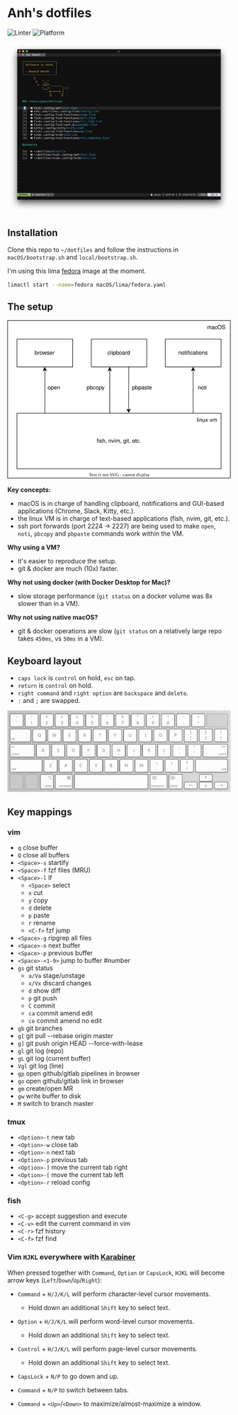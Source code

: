 # Anh's dotfiles

![Linter](https://github.com/anhpt379/dotfiles/workflows/Linter/badge.svg)
![Platform](https://img.shields.io/badge/platform-macos-blue)

![vim-startify](images/screenshots/1.png)

## Installation

Clone this repo to `~/dotfiles` and follow the instructions in
`macOS/bootstrap.sh` and `local/bootstrap.sh`.

I'm using this lima [fedora](macOS/lima/fedora.yaml) image at the moment.

```bash
limactl start --name=fedora macOS/lima/fedora.yaml
```

## The setup

![overview](images/overview.svg)

**Key concepts:**

- macOS is in charge of handling clipboard, notifications and GUI-based
  applications (Chrome, Slack, Kitty, etc.).
- the linux VM is in charge of text-based applications (fish, nvim, git, etc.).
- ssh port forwards (port 2224 → 2227) are being used to make `open`, `noti`,
  `pbcopy` and `pbpaste` commands work within the VM.

**Why using a VM?**

- it's easier to reproduce the setup.
- git & docker are much (10x) faster.

**Why not using docker (with Docker Desktop for Mac)?**

- slow storage performance (`git status` on a docker volume was 8x slower than in
  a VM).

**Why not using native macOS?**

- git & docker operations are slow (`git status` on a relatively large repo takes
  `450ms`, vs `50ms` in a VM).

## Keyboard layout

- `caps lock` is `control` on hold, `esc` on tap.
- `return` is `control` on hold.
- `right command` and `right option` are `backspace` and `delete`.
- `:` and `;` are swapped.

[![keyboard](macOS/karabiner/keyboard_layout.png)][1]

[1]: http://www.keyboard-layout-editor.com/##@_backcolor=%23dbdbdb&name=Apple%20Wireless%20Keyboard&author=Alistair%20Calder&radii=6px%206px%2012px%2012px%20%2F%2F%2018px%2018px%2012px%2012px&css=%2F@import%20url(http%2F:%2F%2F%2F%2Ffonts.googleapis.com%2F%2Fcss%3Ffamily%2F=Varela+Round)%2F%3B%0A%0A%23keyboard-bg%20%7B%20%0A%20%20%20%20background-image%2F:%20linear-gradient(to%20bottom,%20rgba(0,0,0,0.5)%200%25,%20rgba(0,0,0,0)%204%25,%20rgba(255,255,255,0.3)%206%25,%20rgba(0,0,0,0)%2010%25),%20%0A%20%20%20%20%20%20%20%20%20%20%20%20%20%20%20%20%20%20%20%20%20%20linear-gradient(to%20right,%20rgba(0,0,0,0.1)%200%25,%20rgba(0,0,0,0)%20100%25)%20!important%2F%3B%20%0A%7D%0A%0A.keylabel%20%7B%0A%20%20%20%20font-family%2F:%20'volkswagen%2F_serialregular'%2F%3B%0A%7D%0A%0A%2F%2F*%20Strangely,%20%22Volkswagen%20Serial%22%20doesn't%20have%20a%20tilde%20character%20*%2F%2F%0A.varela%20%7B%20%0A%20%20%20%20font-family%2F:%20'Varela%20Round'%2F%3B%20%0A%20%20%20%20display%2F:%20inline-block%2F%3B%20%0A%20%20%20%20font-size%2F:%20inherit%2F%3B%20%0A%20%20%20%20text-rendering%2F:%20auto%2F%3B%20%0A%20%20%20%20-webkit-font-smoothing%2F:%20antialiased%2F%3B%20%0A%20%20%20%20-moz-osx-font-smoothing%2F:%20grayscale%2F%3B%0A%20%20%20%20transform%2F:%20translate(0,%200)%2F%3B%0A%7D%0A.varela-tilde%2F:after%20%7B%20content%2F:%20%22%5C07e%22%2F%3B%20%7D&pcb:false&plate:false%3B&@_y:1.5&t=%23666666&p=CHICKLET&a:5&f:5&fa@:3%3B%3B&=%3Ci%20class%2F=%22varela%20varela-tilde%22%3E%3C%2F%2Fi%3E%0A%60&=!%0A1&=%2F@%0A2&=%23%0A3&=$%0A4&=%25%0A5&=%E2%8C%83%0A6&=%2F&%0A7&=*%0A8&=(%0A9&=)%0A0&_fa@:3&=undefined%3B%3B&=%E2%80%93%0A-&=+%0A%2F=&_g:true&a:4&f:2&w:1.5%3B&=%0A%0A%0Adelete%3B&@_g:false&w:1.5%3B&=%0Atab&_a:7&f:5%3B&=Q&=W&=E&=R&=T&=Y&=U&=I&=O&=P&_a:5%3B&=%7B%0A%5B&=%7D%0A%5D&=%7C%0A%5C%3B&@_a:4&f:2&fa@:1%3B&w:1.75%3B&=esc%0Acontrol&_a:7&f:5%3B&=A&=S&=D&_n:true%3B&=F&=G&_a:5&f2:1%3B&=%0A%E2%86%90%0A%0A%0A%0A%0AH&_f2:1%3B&=%0A%E2%86%93%0A%0A%0A%0A%0AJ&_f2:1%3B&=%0A%E2%86%91%0A%0A%0A%0A%0AK&_sm=alps&f2:1%3B&=%0A%E2%86%92%0A%0A%0A%0A%0AL&_f:5%3B&=%2F%3B%0A%2F:&_f:5%3B&=%22%0A'&_a:4&f:2&f2:1&w:1.75%3B&=%0A%0Areturn%0Acontrol%3B&@_f:2&w:2.25%3B&=%0Ashift&_a:7&f:5%3B&=Z&=X&=C&=V&=B&=N&=M&_a:5&fa@:6%3B%3B&=%3C%0A,&=%3E%0A.&_f:5%3B&=%3F%0A%2F%2F&_a:4&f:2&w:2.25%3B&=%0A%0A%0Ashift%3B&@_g:true&h:1.111%3B&=%0Afn&_fa@:0&:0&:5%3B&h:1.111%3B&=%0A%0A%E2%8C%83%0Acontrol&_g:false&h:1.111%3B&=%0A%0A%E2%8C%A5%0Aoption&_w:1.25&h:1.111%3B&=%0A%0A%E2%8C%98%0Acommand&_a:7&w:5&h:1.111%3B&=&_a:4&fa@:5%3B&w:1.25&h:1.111%3B&=%E2%8C%AB%0Abackspace&_h:1.111%3B&=%E2%8C%A6%0Adelete&_x:1&a:7&f:5&h:0.611%3B&=%E2%86%91%3B&@_y:-0.5&x:11.5&h:0.6111%3B&=%E2%86%90&_h:0.6111%3B&=%E2%86%93&_h:0.6111%3B&=%E2%86%92

## Key mappings

### vim

- `q` close buffer
- `Q` close all buffers
- `<Space>-s` startify
- `<Space>-f` fzf files (MRU)
- `<Space>-l` lf
  - `<Space>` select
  - `x` cut
  - `y` copy
  - `d` delete
  - `p` paste
  - `r` rename
  - `<C-f>` fzf jump
- `<Space>-g` ripgrep all files
- `<Space>-n` next buffer
- `<Space>-p` previous buffer
- `<Space>-<1-9>` jump to buffer #number
- `gs` git status
  - `a/Va` stage/unstage
  - `x/Vx` discard changes
  - `d` show diff
  - `p` git push
  - `C` commit
  - `ca` commit amend edit
  - `ce` commit amend no edit
- `gb` git branches
- `g[` git pull --rebase origin master
- `g]` git push origin HEAD --force-with-lease
- `gl` git log (repo)
- `gL` git log (current buffer)
- `Vgl` git log (line)
- `gp` open github/gitlab pipelines in browser
- `go` open github/gitlab link in browser
- `gm` create/open MR
- `gw` write buffer to disk
- `M` switch to branch master

### tmux

- `<Option>-t` new tab
- `<Option>-w` close tab
- `<Option>-n` next tab
- `<Option>-p` previous tab
- `<Option>-]` move the current tab right
- `<Option>-[` move the current tab left
- `<Option>-r` reload config

### fish

- `<C-g>` accept suggestion and execute
- `<C-v>` edit the current command in vim
- `<C-r>` fzf history
- `<C-f>` fzf find

### Vim `HJKL` everywhere with [Karabiner](macOS/karabiner/.config/karabiner/karabiner.json)

When pressed together with `Command`, `Option` or `CapsLock`, `HJKL` will
become arrow keys (`Left`/`Down`/`Up`/`Right`):

- `Command` + `H/J/K/L` will perform character-level cursor movements.
  - Hold down an additional `Shift` key to select text.

- `Option` + `H/J/K/L` will perform word-level cursor movements.
  - Hold down an additional `Shift` key to select text.

- `Control` + `H/J/K/L` will perform page-level cursor movements.
  - Hold down an additional `Shift` key to select text.

- `CapsLock` + `N/P` to go down and up.

- `Command` + `N/P` to switch between tabs.

- `Command` + `<Up>`/`<Down>` to maximize/almost-maximize a window.
